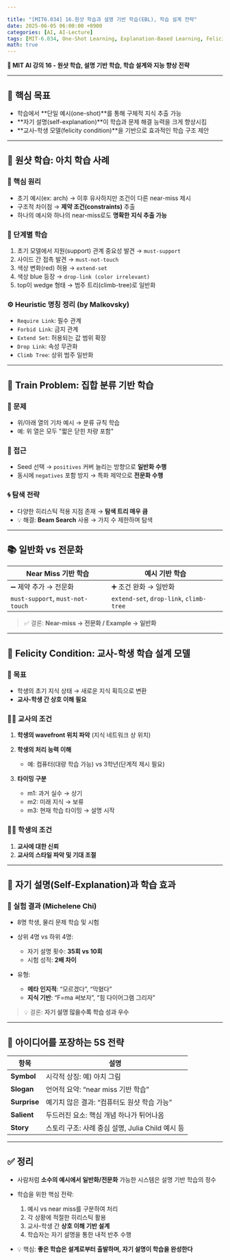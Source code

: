 ```yaml
---

title: "[MIT6.034] 16.원샷 학습과 설명 기반 학습(EBL), 학습 설계 전략"
date: 2025-06-05 06:00:00 +0900
categories: [AI, AI-Lecture]
tags: [MIT-6.034, One-Shot Learning, Explanation-Based Learning, Felicity Condition, Self-Talk]
math: true
---
```


**🧠 MIT AI 강의 16 - 원샷 학습, 설명 기반 학습, 학습 설계와 지능 향상 전략**

---

## 📌 핵심 목표

* 학습에서 **단일 예시(one-shot)**를 통해 구체적 지식 추출 가능
* **자기 설명(self-explanation)**이 학습과 문제 해결 능력을 크게 향상시킴
* **교사-학생 모델(felicity condition)**을 기반으로 효과적인 학습 구조 제안

---

## 🧱 원샷 학습: 아치 학습 사례

### 🎯 핵심 원리

* 초기 예시(ex: arch) → 이후 유사하지만 조건이 다른 near-miss 제시
* 구조적 차이점 → **제약 조건(constraints)** 추출
* 하나의 예시와 하나의 near-miss로도 **명확한 지식 추출 가능**

### 🧪 단계별 학습

1. 초기 모델에서 지원(support) 관계 중요성 발견 → `must-support`
2. 사이드 간 접촉 발견 → `must-not-touch`
3. 색상 변화(red) 허용 → `extend-set`
4. 색상 blue 등장 → `drop-link (color irrelevant)`
5. top이 wedge 형태 → 범주 트리(climb-tree)로 일반화

### ⚙️ Heuristic 명칭 정리 (by Malkovsky)

* `Require Link`: 필수 관계
* `Forbid Link`: 금지 관계
* `Extend Set`: 허용되는 값 범위 확장
* `Drop Link`: 속성 무관화
* `Climb Tree`: 상위 범주 일반화

---

## 🚂 Train Problem: 집합 분류 기반 학습

### 🧩 문제

* 위/아래 열의 기차 예시 → 분류 규칙 학습
* 예: 위 열은 모두 "짧은 닫힌 차량 포함"

### 🧠 접근

* Seed 선택 → `positives` 커버 늘리는 방향으로 **일반화 수행**
* 동시에 `negatives` 포함 방지 → 특화 제약으로 **전문화 수행**

### 🌀 탐색 전략

* 다양한 히리스틱 적용 지점 존재 → **탐색 트리 매우 큼**
* 💡 해결: **Beam Search** 사용 → 가지 수 제한하며 탐색

---

## 📚 일반화 vs 전문화

| Near Miss 기반 학습                  | 예시 기반 학습                                |
| -------------------------------- | --------------------------------------- |
| ➖ 제약 추가 → 전문화                    | ➕ 조건 완화 → 일반화                           |
| `must-support`, `must-not-touch` | `extend-set`, `drop-link`, `climb-tree` |

> ✅ 결론: **Near-miss → 전문화 / Example → 일반화**

---

## 🤝 Felicity Condition: 교사-학생 학습 설계 모델

### 🎯 목표

* 학생의 초기 지식 상태 → 새로운 지식 획득으로 변환
* **교사-학생 간 상호 이해 필요**

### 👨‍🏫 교사의 조건

1. **학생의 wavefront 위치 파악** (지식 네트워크 상 위치)
2. **학생의 처리 능력 이해**

   * 예: 컴퓨터(대량 학습 가능) vs 3학년(단계적 제시 필요)
3. **타이밍 구분**

   * m1: 과거 실수 → 상기
   * m2: 미래 지식 → 보류
   * m3: 현재 학습 타이밍 → 설명 시작

### 🧑‍🎓 학생의 조건

1. **교사에 대한 신뢰**
2. **교사의 스타일 파악 및 기대 조절**

---

## 🧠 자기 설명(Self-Explanation)과 학습 효과

### 🧪 실험 결과 (Michelene Chi)

* 8명 학생, 물리 문제 학습 및 시험
* 상위 4명 vs 하위 4명:

  * 자기 설명 횟수: **35회 vs 10회**
  * 시험 성적: **2배 차이**
* 유형:

  * **메타 인지적**: “모르겠다”, “막혔다”
  * **지식 기반**: “F=ma 써보자”, “힘 다이어그램 그리자”

> 💡 결론: **자기 설명 많을수록 학습 성과 우수**

---

## 🌟 아이디어를 포장하는 5S 전략

| 항목           | 설명                                 |
| ------------ | ---------------------------------- |
| **Symbol**   | 시각적 상징: 예) 아치 그림                   |
| **Slogan**   | 언어적 요약: “near miss 기반 학습”          |
| **Surprise** | 예기치 않은 결과: “컴퓨터도 원샷 학습 가능”         |
| **Salient**  | 두드러진 요소: 핵심 개념 하나가 튀어나옴            |
| **Story**    | 스토리 구조: 사례 중심 설명, Julia Child 예시 등 |

---

## ✅ 정리

* 사람처럼 **소수의 예시에서 일반화/전문화** 가능한 시스템은 설명 기반 학습의 정수
* 학습을 위한 핵심 전략:

  1. 예시 vs near miss를 구분하여 처리
  2. 각 상황에 적절한 히리스틱 활용
  3. 교사-학생 간 **상호 이해 기반 설계**
  4. 학습자는 자기 설명을 통한 내적 반추 수행
* 💡 핵심: **좋은 학습은 설계로부터 출발하며, 자기 설명이 학습을 완성한다**
